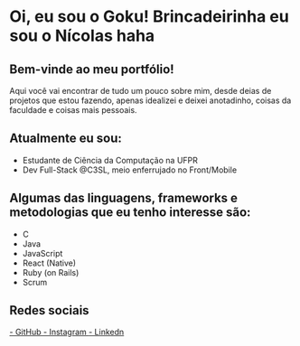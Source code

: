 # Oi, eu sou o Goku! Brincadeirinha eu sou o Nícolas haha
## Bem-vinde ao meu portfólio!

Aqui você vai encontrar de tudo um pouco sobre mim, desde deias de projetos que estou fazendo, apenas idealizei e deixei anotadinho, coisas da faculdade e coisas mais pessoais.

## Atualmente eu sou:
* Estudante de Ciência da Computação na UFPR
* Dev Full-Stack @C3SL, meio enferrujado no Front/Mobile

## Algumas das linguagens, frameworks e metodologias que eu tenho interesse são:

* C
* Java
* JavaScript
* React (Native)
* Ruby (on Rails)
* Scrum



## Redes sociais

<a href="https://github.com/NARizzardi" target="_blank">
- GitHub
</a>
<a href="https://www.instagram.com/nicoloiro/" target="_blank">
- Instagram
</a>
<a href="https://www.linkedin.com/in/nicolas-rizzardi-9140971a4/" target="_blank">
- Linkedn
</a>

